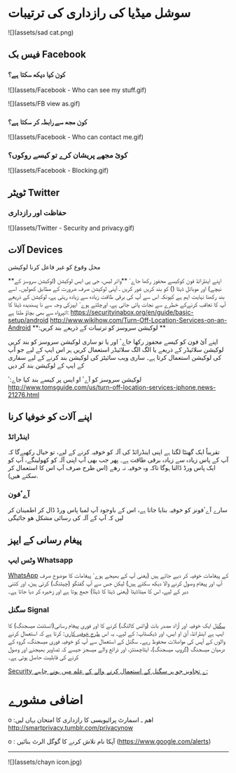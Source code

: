 # سوشل میڈیا کی رازداری کی ترتیبات

![](assets/sad cat.png)

## فیس بک Facebook


### کون کیا دیکھ سکتا ہے؟

![](assets/Facebook - Who can see my stuff.gif)


![](assets/FB view as.gif)




### کون مجھ سے رابطہ کر سکتا ہے؟
![](assets/Facebook - Who can contact me.gif)




### کوئ مجھے پریشان کرے تو کیسے روکوں؟

![](assets/Facebook - Blocking.gif)





## ٹویٹر Twitter

### حفاظت اور رازداری

![](assets/Twitter - Security  and privacy.gif)




## آلات Devices
محل وقوع کو غیر فاعل کرنا لوکیشن 


**اپنے اینڈرائڈ فون کوکیسے محفوز رکھا جاےٴ
**وائر لیس، جی پی ایس لوکیشن (لوکیشن سروسز کے نیچے) اور موبائل ڈیٹا () کو بند کریں 
غور کریں ـ آپنی لوکیشن صرف ضرورت کے مطابق کھولیں۔ اسے بند رکھنا نہایت اہم ہے کیونکہ اس سے آپ کی برقی طاقت زیادہ سے زیادہ رہتی ہے، لوکیشن کے ذریعے آپ کا تعاقب کرنےکے خطرے سے نجات پائی جاتی ہے، اورچلتے ہوےٴ ایپزکی وجہ سے نا پسندیدہ ڈیٹا کا اتپرواہ سے  بھی بچاؤ ملتا ہے: https://securityinabox.org/en/guide/basic-setup/android
http://www.wikihow.com/Turn-Off-Location-Services-on-an-Android
**:لوکیشن سروسز کو ترتیبات کے ذریعے بند کریں
**

اپنے آئ فون کو کیسے محفوز رکھا جاےٴ
اور یا تو ساری لوکیشن سروسز کو بند کریں لوکیشن سلائیڈر کے ذریعے یا الگ الگ سلائیڈر استعمال کریں ہر اس ایپ کے لیے جو آپ کی لوکیشن استعمال کرتا ہے۔ ساری ویب سائیٹز کی لوکیشن بند کرنے کے لیے سفاری کے ایپ کے لوکیشن بند کر دیں

لوکیشن سروسز کو آےٴ او ایس پر کیسے بند کیا جاے:ٴ http://www.tomsguide.com/us/turn-off-location-services-iphone,news-21276.html


## اپنے آلات کو خوفیا کرنا
### اینڈرائڈ
تقریباً ایک گھنٹا لگتا ہے اپنی اینڈرائڈ کی آلہ کو خوفیہ کرنے کے لیے، تو خیال رکھیےگا کہ آپ کے پاس زیادہ سے زیادہ برقی طاقت ہے۔ پھر جب بھی آپ اپنی آلہ کو کھولینگے، آپ کو ایک پاس ورڈ ڈالنا ہوگا تاکہ وہ خوفیہ نہ رھے (اس طرح صرف آپ اس کا استعمال کر سکتے ھیں).


### آےٴفون
سارے آےٴفونز کو خوفیہ بنایا جاتا ہے، اس کے باوجود آپ لمبا پاس ورڈ ڈال کر اطمینان کر لیں کہ آپ کے آلہ کی رسائی مشکل ھو جائیگی



## پیغام رسانی کے ایپز
### وٹس ایپ  Whatsapp

[WhatsApp](https://www.google.com/url?q=https://www.whatsapp.com/&sa=D&ust=1478912695335000&usg=AFQjCNELf_NF1iUfscK9LNYX-2EqNpGOow)   کے پیغامات خوفیہ کر دیے جاتے ہیں (یعنی آپ کے بھیجے ہوےٴ پیغامات کا موضوع صرف آپ اور پیغام وصول کرنے والا دیکھ سکتے ہیں) لیکن جس سے آپ گفتگو (چیٹنگ) کرتی ہین، اور کتنی دیر کے لیے، اس کا میٹاڈیٹا (یعنی ڈیٹا کا ڈیٹٓا) جمع ہوتا ہے اور زخیرہ کر دیا جاتا ہے۔


### سگنل Signal

[سگنل](https://whispersystems.org) ایک خوفیہ اور آزاد مصدر بات (وائس کالنگ) کرنے کا اور فوری پیغام رسانی(انسٹنٹ میسجنگ) کا ایپ ہے اینڈرائڈ، آئ او ایس، اور ڈیکسٹاپ: کے لیے۔ یہ اس [طرح خوفیہ کاری](https://en.wikipedia.org/wiki/End-to-end_encryption): کرتا ہے کہ استعمال کرنے والوں کے آپس کی مواصلات محفوظ رہے۔ سگنل کے استعمال سے آپ کو خوفیہ فوری میسجنگ، گروہ کے درمیان میسجنگ (گروپ میسجنگ)، ایٹاچمنٹز، اور ذرائع والے میسجز جیسے کہ تصاویر بھیجنے اور وصول کرنے کی قابلیت حاصل ہوتی ہے۔


[Security ے تجاویز جو ہر سگنل کے استعمال کرنے والے کے علم میں ہونے چاہیے:
](https://theintercept.com/2016/07/02/security-tips-every-signal-user-should-know/&sa=D&ust=1478912695344000&usg=AFQjCNEg5QaQwxEpg5CJqH049_FqKIAnYA)

# اضافی مشورے

o :اھم ـ اسمارٹ پرائیویسی کا رازداری کا امتحان یہاں لیں
http://smartprivacy.tumblr.com/privacynow

o : آپکا نام تلاش کرنے کا گوگل الرٹ بنائیں (https://www.google.com/alerts)

---
![](assets/chayn icon.jpg)

